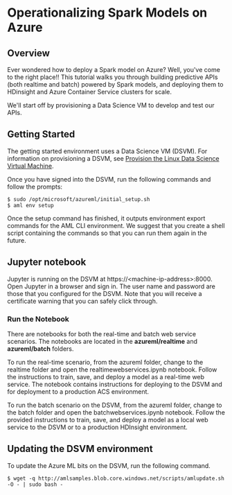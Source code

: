 # Operationalizing Spark Models on Azure

## Overview

Ever wondered how to deploy a Spark model on Azure? Well, you've come to the right place!! This tutorial walks you through building predictive APIs (both realtime and batch) powered by Spark models, and deploying them to HDinsight and Azure Container Service clusters for scale.

We'll start off by provisioning a Data Science VM to develop and test our APIs.

## Getting Started

The getting started environment uses a Data Science VM (DSVM). For information on provisioning a DSVM, see [Provision the Linux Data Science Virtual Machine](https://docs.microsoft.com/en-us/azure/machine-learning/machine-learning-data-science-linux-dsvm-intro).

Once you have signed into the DSVM, run the following commands and follow the prompts:

	$ sudo /opt/microsoft/azureml/initial_setup.sh
	$ aml env setup

Once the setup command has finished, it outputs environment export commands for the AML CLI environment. We suggest that you create a shell script containing the commands so that you can run them again in the future.

## Jupyter notebook

Jupyter is running on the DSVM at https://&lt;machine-ip-address&gt;:8000. Open Jupyter in a browser and sign in. The user name and password are those that you configured for the DSVM. Note that you will receive a certificate warning that you can safely click through. 

### Run the Notebook 

There are notebooks for both the real-time and batch web service scenarios. The notebooks are located in the **azureml/realtime** and **azureml/batch** folders. 

To run the real-time scenario, from the azureml folder, change to the realtime folder and open the  realtimewebservices.ipynb notebook. Follow the instructions to train, save, and deploy a model as a real-time web service.  The notebook contains instructions for deploying to the DSVM and for deployment to a production ACS environment.

To run the batch scenario on the DSVM, from the azureml folder, change to the batch folder and open the batchwebservices.ipynb notebook. Follow the provided instructions to train, save, and deploy a model as a local web service to the DSVM or to a production HDInsight environment. 

## Updating the DSVM environment

To update the Azure ML bits on the DSVM, run the following command.

	$ wget -q http://amlsamples.blob.core.windows.net/scripts/amlupdate.sh -O - | sudo bash -
